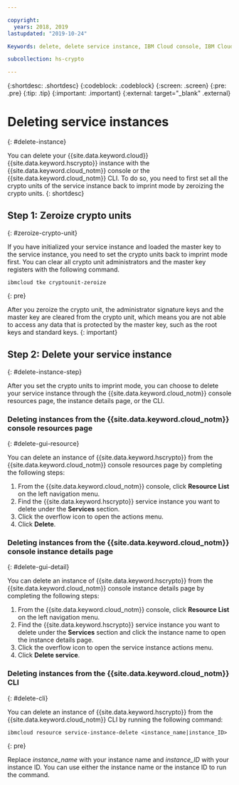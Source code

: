 ```yaml
---

copyright:
  years: 2018, 2019
lastupdated: "2019-10-24"

Keywords: delete, delete service instance, IBM Cloud console, IBM Cloud CLI

subcollection: hs-crypto

---
```


{:shortdesc: .shortdesc}
{:codeblock: .codeblock}
{:screen: .screen}
{:pre: .pre}
{:tip: .tip}
{:important: .important}
{:external: target="_blank" .external}

# Deleting service instances
{: #delete-instance}

You can delete your {{site.data.keyword.cloud}} {{site.data.keyword.hscrypto}} instance with the {{site.data.keyword.cloud_notm}} console or the {{site.data.keyword.cloud_notm}} CLI. To do so, you need to first set all the crypto units of the service instance back to imprint mode by zeroizing the crypto units.
{: shortdesc}

## Step 1: Zeroize crypto units
{: #zeroize-crypto-unit}

If you have initialized your service instance and loaded the master key to the service instance, you need to set the crypto units back to imprint mode first. You can clear all crypto unit administrators and the master key registers with the following command.

```
ibmcloud tke cryptounit-zeroize
```
{: pre}

After you zeroize the crypto unit, the administrator signature keys and the master key are cleared from the crypto unit, which means you are not able to access any data that is protected by the master key, such as the root keys and standard keys.
{: important}

## Step 2: Delete your service instance
{: #delete-instance-step}

After you set the crypto units to imprint mode, you can choose to delete your service instance through the {{site.data.keyword.cloud_notm}} console resources page, the instance details page, or the CLI.

### Deleting instances from the {{site.data.keyword.cloud_notm}} console resources page
{: #delete-gui-resource}

You can delete an instance of {{site.data.keyword.hscrypto}} from the {{site.data.keyword.cloud_notm}} console resources page by completing the following steps:

1. From the {{site.data.keyword.cloud_notm}} console, click **Resource List** on the left navigation menu.
2. Find the {{site.data.keyword.hscrypto}} service instance you want to delete under the **Services** section.
3. Click the overflow icon to open the actions menu.
4. Click **Delete**.

### Deleting instances from the {{site.data.keyword.cloud_notm}} console instance details page
{: #delete-gui-detail}

You can delete an instance of {{site.data.keyword.hscrypto}} from the {{site.data.keyword.cloud_notm}} console instance details page by completing the following steps:

1. From the {{site.data.keyword.cloud_notm}} console, click **Resource List** on the left navigation menu.
2. Find the {{site.data.keyword.hscrypto}} service instance you want to delete under the **Services** section and click the instance name to open the instance details page.
3. Click the overflow icon to open the service instance actions menu.
4. Click **Delete service**.

### Deleting instances from the {{site.data.keyword.cloud_notm}} CLI
{: #delete-cli}

You can delete an instance of {{site.data.keyword.hscrypto}} from the {{site.data.keyword.cloud_notm}} CLI by running the following command:

```
ibmcloud resource service-instance-delete <instance_name|instance_ID>
```
{: pre}

Replace *instance_name* with your instance name and *instance_ID* with your instance ID. You can use either the instance name or the instance ID to run the command.
